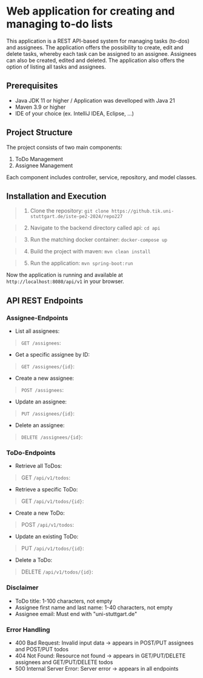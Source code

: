 # Web application for creating and managing to-do lists

This application is a REST API-based system for managing tasks (to-dos) and assignees.
The application offers the possibility to create, edit and delete tasks, whereby each task can be assigned to an assignee.
Assignees can also be created, edited and deleted. The application also offers the option of listing all tasks and assignees.

## Prerequisites

- Java JDK 11 or higher / Application was develloped with Java 21
- Maven 3.9 or higher
- IDE of your choice (ex. IntelliJ IDEA, Eclipse, ...)

## Project Structure

The project consists of two main components:

1. ToDo Management
2. Assignee Management

Each component includes controller, service, repository, and model classes.

## Installation and Execution

>1. Clone the repository: `git clone https://github.tik.uni-stuttgart.de/iste-pe2-2024/repo227`

>2. Navigate to the backend directory called api: `cd api`

>3. Run the matching docker container: `docker-compose up`

>4. Build the project with maven: `mvn clean install`

>5. Run the application: `mvn spring-boot:run`

Now the application is running and available at `http://localhost:8080/api/v1` in your browser.

## API REST Endpoints

### Assignee-Endpoints

- List all assignees:
>`GET /assignees`:
- Get a specific assignee by ID:
>`GET /assignees/{id}`:
- Create a new assignee:
>`POST /assignees`:
- Update an assignee:
>`PUT /assignees/{id}`:
- Delete an assignee:
>`DELETE /assignees/{id}`:


### ToDo-Endpoints
- Retrieve all ToDos:
> GET `/api/v1/todos`:
- Retrieve a specific ToDo:
> GET `/api/v1/todos/{id}`:
- Create a new ToDo:
> POST `/api/v1/todos`:
- Update an existing ToDo:
> PUT `/api/v1/todos/{id}`:
- Delete a ToDo:
> DELETE `/api/v1/todos/{id}`:


### Disclaimer

- ToDo title: 1-100 characters, not empty
- Assignee first name and last name: 1-40 characters, not empty
- Assignee email: Must end with "uni-stuttgart.de"

### Error Handling

- 400 Bad Request: Invalid input data -> appears in POST/PUT assignees and POST/PUT todos
- 404 Not Found: Resource not found -> appears in GET/PUT/DELETE assignees and GET/PUT/DELETE todos
- 500 Internal Server Error: Server error -> appears in all endpoints

